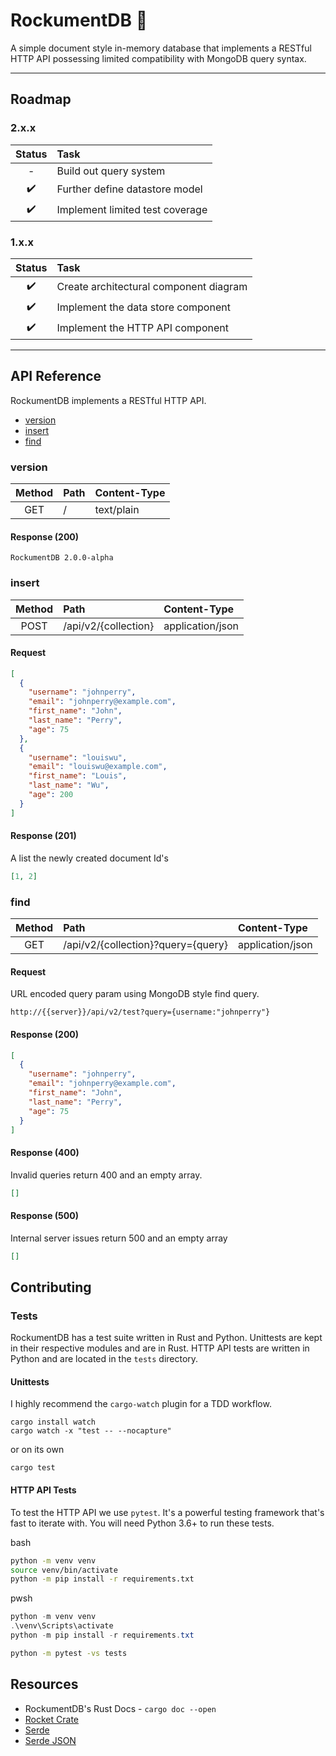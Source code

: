 # RockumentDB 🤘

A simple document style in-memory database that implements a RESTful HTTP
API possessing limited compatibility with MongoDB query syntax.

---

## Roadmap

### 2.x.x

| Status | Task                            |
| :----: | :------------------------------ |
|   -    | Build out query system          |
|   ✔️   | Further define datastore model  |
|   ✔️   | Implement limited test coverage |

### 1.x.x

| Status | Task                                   |
| :----: | :------------------------------------- |
|   ✔️   | Create architectural component diagram |
|   ✔️   | Implement the data store component     |
|   ✔️   | Implement the HTTP API component       |

---

## API Reference

RockumentDB implements a RESTful HTTP API.

- [version](#version)
- [insert](#insert)
- [find](#find)

### version

| Method | Path | Content-Type |
| :----: | :--- | :----------- |
|  GET   | /    | text/plain   |

#### Response (200)

```
RockumentDB 2.0.0-alpha
```

### insert

| Method | Path                 | Content-Type     |
| :----: | :------------------- | :--------------- |
|  POST  | /api/v2/{collection} | application/json |

#### Request

```json
[
  {
    "username": "johnperry",
    "email": "johnperry@example.com",
    "first_name": "John",
    "last_name": "Perry",
    "age": 75
  },
  {
    "username": "louiswu",
    "email": "louiswu@example.com",
    "first_name": "Louis",
    "last_name": "Wu",
    "age": 200
  }
]
```

#### Response (201)

A list the newly created document Id's

```json
[1, 2]
```

### find

| Method | Path                               | Content-Type     |
| :----: | :--------------------------------- | :--------------- |
|  GET   | /api/v2/{collection}?query={query} | application/json |

#### Request

URL encoded query param using MongoDB style find query.

```
http://{{server}}/api/v2/test?query={username:"johnperry"}
```

#### Response (200)

```json
[
  {
    "username": "johnperry",
    "email": "johnperry@example.com",
    "first_name": "John",
    "last_name": "Perry",
    "age": 75
  }
]
```

#### Response (400)

Invalid queries return 400 and an empty array.

```json
[]
```

#### Response (500)

Internal server issues return 500 and an empty array

```json
[]
```

## Contributing

### Tests

RockumentDB has a test suite written in Rust and Python. Unittests are
kept in their respective modules and are in Rust. HTTP API tests are
written in Python and are located in the `tests` directory.

#### Unittests

I highly recommend the `cargo-watch` plugin for a TDD workflow.

```
cargo install watch
cargo watch -x "test -- --nocapture"
```

or on its own

```
cargo test
```

#### HTTP API Tests

To test the HTTP API we use `pytest`. It's a powerful testing framework
that's fast to iterate with. You will need Python 3.6+ to run these
tests.

bash

```bash
python -m venv venv
source venv/bin/activate
python -m pip install -r requirements.txt
```

pwsh

```powershell
python -m venv venv
.\venv\Scripts\activate
python -m pip install -r requirements.txt
```

```bash
python -m pytest -vs tests
```

## Resources

- RockumentDB's Rust Docs - `cargo doc --open`
- [Rocket Crate](https://rocket.rs/)
- [Serde](https://serde.rs/)
- [Serde JSON](https://docs.serde.rs/serde_json/)
